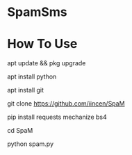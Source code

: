 # SpamSms


# How To Use

apt update && pkg upgrade

apt install python

apt install git

git clone https://github.com/iincen/SpaM

pip install requests mechanize bs4

cd SpaM

python spam.py
